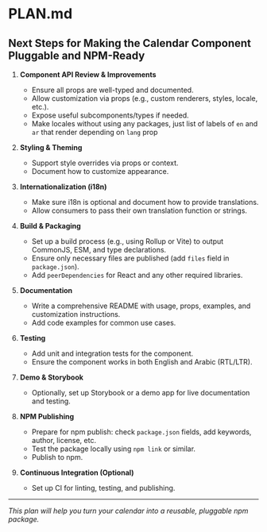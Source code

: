 # PLAN.md

## Next Steps for Making the Calendar Component Pluggable and NPM-Ready

1. **Component API Review & Improvements**

   - Ensure all props are well-typed and documented.
   - Allow customization via props (e.g., custom renderers, styles, locale, etc.).
   - Expose useful subcomponents/types if needed.
   - Make locales without using any packages, just list of labels of `en` and `ar` that render depending on `lang` prop

2. **Styling & Theming**

   - Support style overrides via props or context.
   - Document how to customize appearance.

3. **Internationalization (i18n)**

   - Make sure i18n is optional and document how to provide translations.
   - Allow consumers to pass their own translation function or strings.

4. **Build & Packaging**

   - Set up a build process (e.g., using Rollup or Vite) to output CommonJS, ESM, and type declarations.
   - Ensure only necessary files are published (add `files` field in `package.json`).
   - Add `peerDependencies` for React and any other required libraries.

5. **Documentation**

   - Write a comprehensive README with usage, props, examples, and customization instructions.
   - Add code examples for common use cases.

6. **Testing**

   - Add unit and integration tests for the component.
   - Ensure the component works in both English and Arabic (RTL/LTR).

7. **Demo & Storybook**

   - Optionally, set up Storybook or a demo app for live documentation and testing.

8. **NPM Publishing**

   - Prepare for npm publish: check `package.json` fields, add keywords, author, license, etc.
   - Test the package locally using `npm link` or similar.
   - Publish to npm.

9. **Continuous Integration (Optional)**
   - Set up CI for linting, testing, and publishing.

---

_This plan will help you turn your calendar into a reusable, pluggable npm package._
